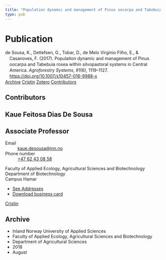 ```yaml
---
title: "Population dynamic and management of Pinus oocarpa and Tabebuia rosea within silvopastoral systems in Central America"
type: pub
---
```

<h1>Publication</h1>
<article id="csl-bib-container-SSJDAARJ" class="csl-bib-container">
  <div class="csl-bib-body" style="line-height: 1.35; padding-left: 1em; text-indent:-1em;">
  <div class="csl-entry">de Sousa, K., Detlefsen, G., Tobar, D., de Melo Virginio Filho, E., &amp; Casanoves, F. (2017). Population dynamic and management of Pinus oocarpa and Tabebuia rosea within silvopastoral systems in Central America. <i>Agroforestry Systems</i>, <i>91</i>(6), 1119&#x2013;1127. <a href="https://doi.org/10.1007/s10457-016-9988-x">https://doi.org/10.1007/s10457-016-9988-x</a></div>
</div>
  <div class="csl-bib-buttons">
    <a href="#taxonomy-article-SSJDAARJ" class="csl-bib-button">Archive</a>
    <a href="https://app.cristin.no/results/show.jsf?id=1603671" alt="Cristin URL" class="csl-bib-button">Cristin</a>
    <a href="http://zotero.org/groups/5022929/items/SSJDAARJ" alt="Zotero URL" class="csl-bib-button">Zotero</a>
    <a href="#contributors-article-SSJDAARJ" class="csl-bib-button">Contributors</a>
  </div>
  <div id="csl-bib-meta-container-SSJDAARJ"></div>
</article>
<div id="csl-bib-meta-SSJDAARJ" class="csl-bib-meta">
  <article id="contributors-article-SSJDAARJ" class="contributors-article">
    <h1>Contributors</h1>
    <div class="personas">
<div class="vrtx-hinn-person-card">
<div class="photo">
<i class="lar la-user-circle missing-person"></i>
</div>
<div class="info">
<hgroup><h1>Kaue Feitosa Dias De Sousa</h1>
<h2>Associate Professor</h2>
</hgroup><dl>
<dt>Email</dt>
<dd>
<a href="mailto:kaue.desousa@inn.no">kaue.desousa@inn.no</a>
</dd>
<dt>Phone number</dt>
<dd><a href="tel:+4762430858">
+47 62 43 08 58
</a></dd>
</dl>
<p>
Faculty of Applied Ecology, Agricultural Sciences and Biotechnology<br>
Department of Biotechnology<br>
Campus Hamar
</p>
<ul class="vrtx-hinn-links">
<li><a href="https://www.inn.no/english/find-an-employee/kaue-desousa.html#vrtx-hinn-addresses">See Addresses</a></li>
<li><a href="https://www.inn.no/english/find-an-employee/kaue-desousa.html?vrtx=vcf">Download business card</a></li>
</ul>
</div>
</div>
<a href="https://app.cristin.no/persons/show.jsf?id=994113" alt="Cristin URL" class="personas-cristin">Cristin</a>
</div>
  </article>
  <article id="taxonomy-article-SSJDAARJ" class="taxonomy-article">
    <h1>Archive</h1>
    <ul>
      <li>Inland Norway University of Applied Sciences</li>
      <li>Faculty of Applied Ecology, Agricultural Sciences and Biotechnology</li>
      <li>Department of Agricultural Sciences</li>
      <li>2018</li>
      <li>August</li>
    </ul>
  </article>
</div>
